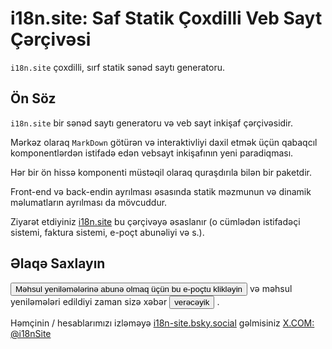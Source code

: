# i18n.site: Saf Statik Çoxdilli Veb Sayt Çərçivəsi

`i18n.site` çoxdilli, sırf statik sənəd saytı generatoru.

## Ön Söz

`i18n.site` bir sənəd saytı generatoru və veb sayt inkişaf çərçivəsidir.

Mərkəz olaraq `MarkDown` götürən və interaktivliyi daxil etmək üçün qabaqcıl komponentlərdən istifadə edən vebsayt inkişafının yeni paradiqması.

Hər bir ön hissə komponenti müstəqil olaraq quraşdırıla bilən bir paketdir.

Front-end və back-endin ayrılması əsasında statik məzmunun və dinamik məlumatların ayrılması da mövcuddur.

Ziyarət etdiyiniz [i18n.site](/) bu çərçivəyə əsaslanır (o cümlədən istifadəçi sistemi, faktura sistemi, e-poçt abunəliyi və s.).

## Əlaqə Saxlayın

<button onclick="mailsub()">Məhsul yeniləmələrinə abunə olmaq üçün bu e-poçtu klikləyin</button> və məhsul yeniləmələri edildiyi zaman sizə xəbər <button onclick="webpush()">verəcəyik</button> .

Həmçinin / hesablarımızı izləməyə [i18n-site.bsky.social](https://bsky.app/profile/i18n-site.bsky.social) gəlmisiniz [X.COM: @i18nSite](https://x.com/i18nSite)